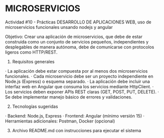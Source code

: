 # MICROSERVICIOS
Actividad #10 - Prácticas DESARROLLO DE APLICACIONES WEB, uso de microservicios funcionales unsando nodejs y angular

Objetivo: Crear una aplicación de microservicios, que debe de estar construida como un conjunto de servicios pequeños, independientes y desplegables de manera autónoma, debe de comunicarse con protocolos ligeros como HTTP/REST.

1. Requisitos generales
   
·        La aplicación debe estar compuesta por al menos dos microservicios funcionales.
·        Cada microservicio debe ser un proyecto independiente en Node.js (Express) o esquema separado.
·        La aplicación debe incluir una interfaz web en Angular que consuma los servicios mediante HttpClient.
·        Los servicios deben exponer APIs REST claras (GET, POST, PUT, DELETE).
·        Se debe implementar manejo básico de errores y validaciones.

2. Tecnologías sugeridas
   
·        Backend: Node.js, Express
·        Frontend: Angular (mínimo versión 15)
·        Herramientas adicionales: Postman, Docker (opcional)

3. Archivo README.md con instrucciones para ejecutar el sistema


